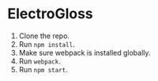 # ElectroGloss

1. Clone the repo.
2. Run `npm install`.
3. Make sure webpack is installed globally.
4. Run `webpack`.
5. Run `npm start`.